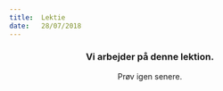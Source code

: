 ```yaml
---
title:  Lektie
date:   28/07/2018
---
```


### <center>Vi arbejder på denne lektion.</center>
<center>Prøv igen senere.</center>